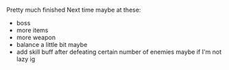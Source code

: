 Pretty much finished
Next time maybe at these:
- boss
- more items
- more weapon
- balance a little bit maybe
- add skill buff after defeating certain number of enemies maybe if I'm not lazy ig
